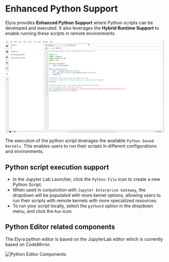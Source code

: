 <!--
{% comment %}
Copyright 2018-2020 IBM Corporation

Licensed under the Apache License, Version 2.0 (the "License");
you may not use this file except in compliance with the License.
You may obtain a copy of the License at

http://www.apache.org/licenses/LICENSE-2.0

Unless required by applicable law or agreed to in writing, software
distributed under the License is distributed on an "AS IS" BASIS,
WITHOUT WARRANTIES OR CONDITIONS OF ANY KIND, either express or implied.
See the License for the specific language governing permissions and
limitations under the License.
{% endcomment %}
-->
# Enhanced Python Support

Elyra provides **Enhanced Python Support** where Python scripts can be developed and
executed. It also leverages the **Hybrid Runtime Support** to enable running
these scripts in remote environments.

![Enhanced Python Support](../images/python-runner.png)

The execution of the python script leverages the available `Python based Kernels`. This enables
users to run their scripts in different configurations and environments.

## Python script execution support

* In the Jupyter Lab Launcher, click the `Python File` icon to create a new Python Script.
* When used in conjunction with `Jupyter Enterprise Gateway`, the dropdown will be populated with more kernel options,
allowing users to run their scripts with remote kernels with more specialized resources.
* To run your script locally, select the `python3` option in the dropdown menu, and click the `Run` icon.

## Python Editor related components

The Elyra python editor is based on the JupyterLab editor which is currently based on CodeMirror.

<img src="../source/images/python-runner-components.png" alt="Python Editor Components" width="50%" height="50%">


